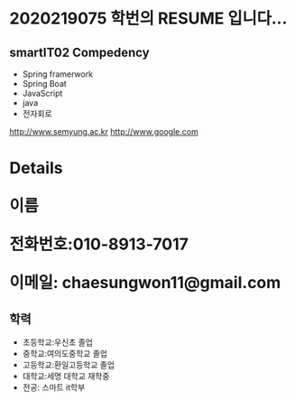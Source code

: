 # 2020219075 학번의 RESUME 입니다...

## smartIT02 Compedency
- Spring framerwork
- Spring Boat
- JavaScript
- java
- 전자회로

http://www.semyung.ac.kr
http://www.google.com


<body>
    <h1>Details</h>
    <p>이름</p>
    <p>전화번호:010-8913-7017</p>
    <p>이메일: chaesungwon11@gmail.com</p>
    <h2>학력</h2>
    <ul>
        <li>초등학교:우신초 졸업</li>
        <li>중학교:여의도중학교 졸업</li>
        <li>고등학교:환일고등학교 졸업</li>
        <li>대학교:세명 대학교 재학중</li>
        <li>전공: 스마트 it학부 </li>    
</body>
